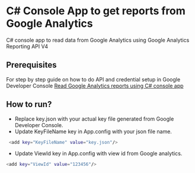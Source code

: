 # C# Console App to get reports from Google Analytics
C# console app to read data from Google Analytics using Google Analytics Reporting API V4

## Prerequisites
For step by step guide on how to do API and credential setup in Google Developer Console
[Read Google Analytics reports using C# console app](https://kumarvikram.com/google-analytics-report-v4-csharp-console-app/ "Step by step guide on setting up project in Google Developer Console")

## How to run?
* Replace key.json with your actual key file generated from Google Developer Console. 
* Update KeyFileName key in App.config with your json file name.
```sh
 <add key="KeyFileName" value="key.json"/>
```
* Update ViewId key in App.config with view id from Google analytics.
```sh
<add key="ViewId" value="123456"/>
```
